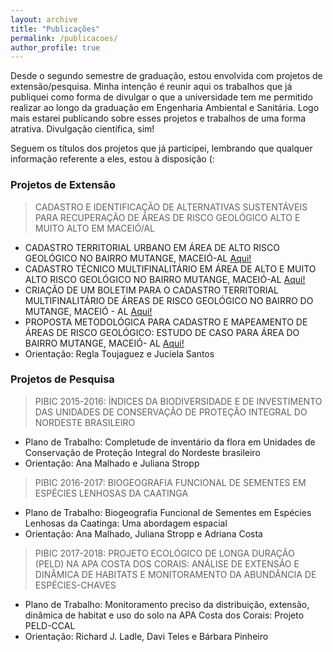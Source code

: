 ```yaml
---
layout: archive
title: "Publicações"
permalink: /publicacoes/
author_profile: true
--- 
```


Desde o segundo semestre de graduação, estou envolvida com projetos de extensão/pesquisa. Minha intenção é reunir aqui os trabalhos que
já publiquei como forma de divulgar o que a universidade tem me permitido realizar ao longo da graduação em Engenharia Ambiental e
Sanitária. Logo mais estarei publicando sobre esses projetos e trabalhos de uma forma atrativa. Divulgação científica, sim!

Seguem os títulos dos projetos que já participei, lembrando que qualquer informação referente a eles, estou à disposição (:

### Projetos de Extensão

> CADASTRO E IDENTIFICAÇÃO DE ALTERNATIVAS SUSTENTÁVEIS PARA RECUPERAÇÃO DE ÁREAS DE RISCO GEOLÓGICO ALTO E MUITO ALTO EM MACEIÓ/AL
- CADASTRO TERRITORIAL URBANO EM ÁREA DE ALTO RISCO GEOLÓGICO NO BAIRRO MUTANGE, MACEIÓ-AL <a href="https://nicolli.github.io/files/2014_CAIITE_CTM_Mutange.pdf">Aqui!</a>
- CADASTRO TÉCNICO MULTIFINALITÁRIO EM ÁREA DE ALTO E MUITO ALTO RISCO GEOLÓGICO NO BAIRRO MUTANGE, MACEIÓ-AL <a href="https://nicolli.github.io/files/2015_CONECTE_CTM_Risco_Geologico.pdf">Aqui!</a>
- CRIAÇÃO DE UM BOLETIM PARA O CADASTRO TERRITORIAL MULTIFINALITÁRIO DE ÁREAS DE RISCO GEOLÓGICO NO BAIRRO DO MUTANGE, MACEIÓ - AL <a href="https://nicolli.github.io/files/2015_GEOALAGOAS_Boletim_CTM_Risco_Geologico.pdf">Aqui!</a>
- PROPOSTA METODOLÓGICA PARA CADASTRO E MAPEAMENTO DE ÁREAS DE RISCO GEOLÓGICO: ESTUDO DE CASO PARA ÁREA DO BAIRRO MUTANGE, MACEIÓ- AL <a href="https://nicolli.github.io/files/2017_SBGeCTIG_Cadastro_Mapeamento_Risco_Geologico.pdf">Aqui!</a>
- Orientação: Regla Toujaguez e Juciela Santos

### Projetos de Pesquisa

> PIBIC 2015-2016: ÍNDICES DA BIODIVERSIDADE E DE INVESTIMENTO DAS UNIDADES DE CONSERVAÇÃO DE PROTEÇÃO INTEGRAL DO NORDESTE BRASILEIRO
- Plano de Trabalho: Completude de inventário da flora em Unidades de Conservação de Proteção Integral do Nordeste brasileiro
- Orientação: Ana Malhado e Juliana Stropp

> PIBIC 2016-2017: BIOGEOGRAFIA FUNCIONAL DE SEMENTES EM ESPÉCIES LENHOSAS DA CAATINGA
- Plano de Trabalho: Biogeografia Funcional de Sementes em Espécies Lenhosas da Caatinga: Uma abordagem espacial
- Orientação: Ana Malhado, Juliana Stropp e Adriana Costa

> PIBIC 2017-2018: PROJETO ECOLÓGICO DE LONGA DURAÇÃO (PELD) NA APA COSTA DOS CORAIS: ANÁLISE DE EXTENSÃO E DINÂMICA DE HABITATS E MONITORAMENTO DA ABUNDÂNCIA DE ESPÉCIES-CHAVES
- Plano de Trabalho: Monitoramento preciso da distribuição, extensão, dinâmica de habitat e uso do solo na APA Costa dos Corais: Projeto PELD-CCAL
- Orientação: Richard J. Ladle, Davi Teles e Bárbara Pinheiro
